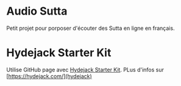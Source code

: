 # Audio Sutta

Petit projet pour porposer d'écouter des Sutta en ligne en français.

# Hydejack Starter Kit

Utilise GitHub page avec [Hydejack Starter Kit](https://github.com/hydecorp/hydejack-starter-kit). PLus d'infos sur [https://hydejack.com/](hydejack)
